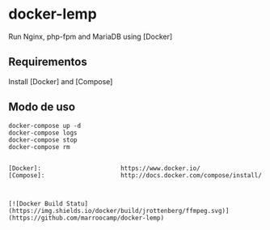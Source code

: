 # docker-lemp

Run Nginx, php-fpm and MariaDB using [Docker]

## Requirementos
Install [Docker] and [Compose]

## Modo de uso
```
docker-compose up -d
docker-compose logs
docker-compose stop
docker-compose rm


[Docker]:                      https://www.docker.io/
[Compose]:                     http://docs.docker.com/compose/install/



[![Docker Build Statu](https://img.shields.io/docker/build/jrottenberg/ffmpeg.svg)](https://github.com/marroocamp/docker-lemp)
